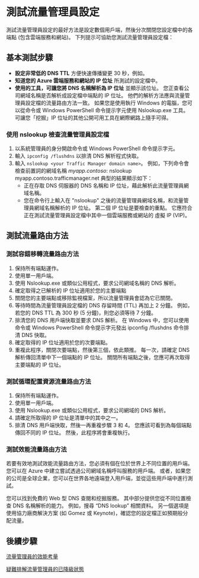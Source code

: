 <properties 
   pageTitle="測試流量管理員設定 | Microsoft Azure"
   description="本文將協助您測試流量管理員設定"
   services="traffic-manager"
   documentationCenter=""
   authors="joaoma"
   manager="carmonm"
   editor="tysonn" />
<tags 
   ms.service="traffic-manager"
   ms.devlang="na"
   ms.topic="article"
   ms.tgt_pltfrm="na"
   ms.workload="infrastructure-services"
   ms.date="12/02/2015"
   ms.author="joaoma" />

# 測試流量管理員設定

測試流量管理員設定的最好方法是設定數個用戶端，然後分次關閉您設定檔中的各端點 (包含雲端服務和網站)。 下列提示可協助您測試流量管理員設定檔：

## 基本測試步驟

- **設定非常低的 DNS TTL** 方便快速傳播變更 30 秒，例如。
- **知道您的 Azure 雲端服務和網站的 IP 位址** 所測試的設定檔中。
- **使用的工具，可讓您將 DNS 名稱解析為 IP 位址** 並顯示該位址。 您正查看公司網域名稱是否解析成設定檔中端點的 IP 位址。 他們的解析方法應與流量管理員設定檔的流量路由方法一致。 如果您是使用執行 Windows 的電腦，您可以從命令或 Windows PowerShell 命令提示字元使用 Nslookup.exe 工具。 可讓您「挖掘」IP 位址的其他公開可用工具在網際網路上隨手可得。

### 使用 nslookup 檢查流量管理員設定檔

1. 以系統管理員的身分開啟命令或 Windows PowerShell 命令提示字元。
2. 輸入 `ipconfig /flushdns` 以排清 DNS 解析程式快取。
3. 輸入 `nslookup <your Traffic Manager domain name>`。 例如，下列命令會檢查前置詞的網域名稱 *myapp.contoso*:
    nslookup myapp.contoso.trafficmanager.net
   典型的結果顯示如下：
   - 正在存取 DNS 伺服器的 DNS 名稱和 IP 位址，藉此解析此流量管理員網域名稱。
   - 您在命令行上輸入在 "nslookup" 之後的流量管理員網域名稱，和流量管理員網域名稱解析的 IP 位址。 第二個 IP 位址是要檢查的重點。 它應符合正在測試流量管理員設定檔中其中一個雲端服務或網站的 虛擬 IP (VIP)。

## 測試流量路由方法

### 測試容錯移轉流量路由方法

1. 保持所有端點運作。
2. 使用單一用戶端。
3. 使用 Nslookup.exe 或類似公用程式，要求公司網域名稱的 DNS 解析。
4. 確定取得之已解析的 IP 位址適用於您的主要端點
5. 關閉您的主要端點或移除監視檔案，所以流量管理員會認為它已關閉。
6. 等待時間為流量管理員設定檔的 DNS 存留時間 (TTL) 再加上 2 分鐘。 例如，若您的 DNS TTL 為 300 秒 (5 分鐘)，則您必須等待 7 分鐘。
7. 排清您的 DNS 用戶端快取並要求 DNS 解析。 在 Windows 中，您可以使用命令或 Windows PowerShell 命令提示字元發出 ipconfig /flushdns 命令排清 DNS 快取。
8. 確定取得的 IP 位址適用於您的次要端點。
9. 重複此程序，關閉次要端點，然後第三個，依此類推。 每一次，請確定 DNS 解析傳回清單中下一個端點的 IP 位址。 關閉所有端點之後，您應可再次取得主要端點的 IP 位址。

### 測試循環配置資源流量路由方法

1. 保持所有端點運作。
2. 使用單一用戶端。
3. 使用 Nslookup.exe 或類似公用程式，要求公司網域的 DNS 解析。
4. 請確定所取得的 IP 位址是清單中的其中之一。
5. 排清 DNS 用戶端快取，然後一再重複步驟 3 和 4。 您應該可看到為每個端點傳回不同的 IP 位址。 然後，此程序將會重複執行。

### 測試效能流量路由方法

若要有效地測試效能流量路由方法，您必須有個在位於世界上不同位置的用戶端。 您可以在 Azure 中建立嘗試透過公司網域名稱呼叫服務的用戶端。 或者，如果您的公司是全球企業，您可以在世界各地遠端登入用戶端，並從這些用戶端中進行測試。

您可以找到免費的 Web 型 DNS 查閱和挖掘服務。 其中部分提供您從不同位置檢查 DNS 名稱解析的能力。 例如，搜尋 “DNS lookup” 相關資料。 另一個選項是使用協力廠商解決方案 (如 Gomez 或 Keynote)，確認您的設定檔正如預期般分配流量。

## 後續步驟

[流量管理員的效能考量](traffic-manager-performance-considerations.md)

[疑難排解流量管理員的已降級狀態](traffic-manager-troubleshooting-degraded.md)




 
